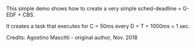 This simple demo shows how to create a very simple sched-deadline = G-EDF + CBS.

It creates a task that executes for C = 50ms every D = T = 1000ms = 1 sec.


Credits:
Agostino Mascitti - original author, Nov. 2018
